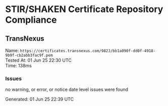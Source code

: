 # STIR/SHAKEN Certificate Repository Compliance

## TransNexus

Name: `https://certificates.transnexus.com/982J/bb1a090f-dd0f-4918-9b9f-cb2abb3fac9f.pem`\
Tested At: 01 Jun 25 22:30 UTC\
Time: 138ms

### Issues

no warning, or error, or notice date level issues were found

Generated: 01 Jun 25 22:39 UTC